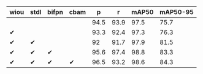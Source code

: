 |wiou|stdl|bifpn|cbam|p|r|mAP50|mAP50-95|
|---|---|---|---|---|---|---|---|
|||||94.5|93.9|97.5|75.7|
|✔||||93.3|92.4|97.3|76.3|
|✔|✔|||92|91.7|97.9|81.5|
|✔|✔|✔||95.6|97.4|98.8|83.3|
|✔|✔|✔|✔|96.5|93.2|98.6|84.3|
